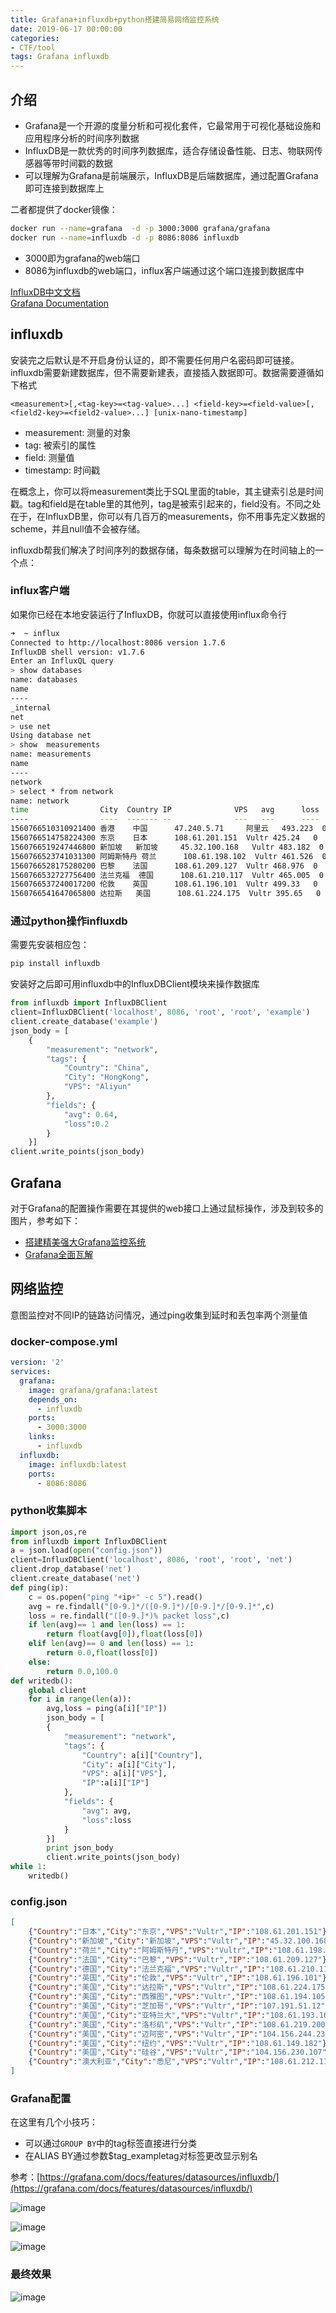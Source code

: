```yaml
---
title: Grafana+influxdb+python搭建简易网络监控系统
date: 2019-06-17 00:00:00
categories:
- CTF/tool
tags: Grafana influxdb
---
```


## 介绍

- Grafana是一个开源的度量分析和可视化套件，它最常用于可视化基础设施和应用程序分析的时间序列数据  
- InfluxDB是一款优秀的时间序列数据库，适合存储设备性能、日志、物联网传感器等带时间戳的数据
- 可以理解为Grafana是前端展示，InfluxDB是后端数据库，通过配置Grafana即可连接到数据库上

二者都提供了docker镜像：

```bash
docker run --name=grafana  -d -p 3000:3000 grafana/grafana
docker run --name=influxdb -d -p 8086:8086 influxdb
```
- 3000即为grafana的web端口
- 8086为influxdb的web端口，influx客户端通过这个端口连接到数据库中

[InfluxDB中文文档](https://jasper-zhang1.gitbooks.io/influxdb/content/)  
[Grafana Documentation](https://grafana.com/docs/)

## influxdb

安装完之后默认是不开启身份认证的，即不需要任何用户名密码即可链接。  
influxdb需要新建数据库，但不需要新建表，直接插入数据即可。数据需要遵循如下格式

```
<measurement>[,<tag-key>=<tag-value>...] <field-key>=<field-value>[,<field2-key>=<field2-value>...] [unix-nano-timestamp]
```
- measurement: 测量的对象
- tag: 被索引的属性
- field: 测量值
- timestamp: 时间戳

在概念上，你可以将measurement类比于SQL里面的table，其主键索引总是时间戳。tag和field是在table里的其他列，tag是被索引起来的，field没有。不同之处在于，在InfluxDB里，你可以有几百万的measurements，你不用事先定义数据的scheme，并且null值不会被存储。

influxdb帮我们解决了时间序列的数据存储，每条数据可以理解为在时间轴上的一个点：


### influx客户端

如果你已经在本地安装运行了InfluxDB，你就可以直接使用influx命令行

```bash
➜  ~ influx
Connected to http://localhost:8086 version 1.7.6
InfluxDB shell version: v1.7.6
Enter an InfluxQL query
> show databases
name: databases
name
----
_internal
net
> use net
Using database net
> show  measurements
name: measurements
name
----
network
> select * from network
name: network
time                City  Country IP              VPS   avg      loss
----                ----  ------- --              ---   ---      ----
1560766510310921400 香港    中国      47.240.5.71     阿里云   493.223  0
1560766514758224300 东京    日本      108.61.201.151  Vultr 425.24   0
1560766519247446800 新加坡   新加坡     45.32.100.168   Vultr 483.182  0
1560766523741031300 阿姆斯特丹 荷兰      108.61.198.102  Vultr 461.526  0
1560766528175280200 巴黎    法国      108.61.209.127  Vultr 468.976  0
1560766532727756400 法兰克福  德国      108.61.210.117  Vultr 465.005  0
1560766537240017200 伦敦    英国      108.61.196.101  Vultr 499.33   0
1560766541647065800 达拉斯   美国      108.61.224.175  Vultr 395.65   0
```

### 通过python操作influxdb

需要先安装相应包：

```bash
pip install influxdb
```

安装好之后即可用influxdb中的InfluxDBClient模块来操作数据库

```python
from influxdb import InfluxDBClient
client=InfluxDBClient('localhost', 8086, 'root', 'root', 'example')
client.create_database('example')
json_body = [
    {
        "measurement": "network",
        "tags": {
            "Country": "China",
            "City": "HongKong",
            "VPS": "Aliyun"
        },
        "fields": {
            "avg": 0.64,
            "loss":0.2
        }
    }]
client.write_points(json_body)
```

## Grafana

对于Grafana的配置操作需要在其提供的web接口上通过鼠标操作，涉及到较多的图片，参考如下：

- [搭建精美强大Grafana监控系统](https://www.bookstack.cn/read/HyperApp-guide/zh-monitor.md)
- [Grafana全面瓦解](https://www.jianshu.com/p/7e7e0d06709b)

## 网络监控

意图监控对不同IP的链路访问情况，通过ping收集到延时和丢包率两个测量值

### docker-compose.yml

```yml
version: '2'
services:
  grafana:
    image: grafana/grafana:latest
    depends_on: 
      - influxdb
    ports: 
      - 3000:3000
    links: 
      - influxdb
  influxdb:
    image: influxdb:latest
    ports: 
      - 8086:8086
```
### python收集脚本

```python
import json,os,re
from influxdb import InfluxDBClient
a = json.load(open("config.json"))
client=InfluxDBClient('localhost', 8086, 'root', 'root', 'net')
client.drop_database('net')
client.create_database('net')
def ping(ip):
    c = os.popen("ping "+ip+" -c 5").read()
    avg = re.findall("[0-9.]*/([0-9.]*)/[0-9.]*/[0-9.]*",c)
    loss = re.findall("([0-9.]*)% packet loss",c)
    if len(avg)== 1 and len(loss) == 1:
        return float(avg[0]),float(loss[0])
    elif len(avg)== 0 and len(loss) == 1:
        return 0.0,float(loss[0])
    else:
        return 0.0,100.0
def writedb():
    global client
    for i in range(len(a)):
        avg,loss = ping(a[i]["IP"])
        json_body = [
        {
            "measurement": "network",
            "tags": {
                "Country": a[i]["Country"],
                "City": a[i]["City"],
                "VPS": a[i]["VPS"],
                "IP":a[i]["IP"]
            },
            "fields": {
                "avg": avg,
                "loss":loss
            }
        }]
        print json_body
        client.write_points(json_body)
while 1:
    writedb()
```

### config.json

```json
[
    {"Country":"日本","City":"东京","VPS":"Vultr","IP":"108.61.201.151"},
    {"Country":"新加坡","City":"新加坡","VPS":"Vultr","IP":"45.32.100.168"},
    {"Country":"荷兰","City":"阿姆斯特丹","VPS":"Vultr","IP":"108.61.198.102"},
    {"Country":"法国","City":"巴黎","VPS":"Vultr","IP":"108.61.209.127"},
    {"Country":"德国","City":"法兰克福","VPS":"Vultr","IP":"108.61.210.117"},
    {"Country":"英国","City":"伦敦","VPS":"Vultr","IP":"108.61.196.101"},
    {"Country":"美国","City":"达拉斯","VPS":"Vultr","IP":"108.61.224.175"},
    {"Country":"美国","City":"西雅图","VPS":"Vultr","IP":"108.61.194.105"},
    {"Country":"美国","City":"芝加哥","VPS":"Vultr","IP":"107.191.51.12"},
    {"Country":"美国","City":"亚特兰大","VPS":"Vultr","IP":"108.61.193.166"},
    {"Country":"美国","City":"洛杉矶","VPS":"Vultr","IP":"108.61.219.200"},
    {"Country":"美国","City":"迈阿密","VPS":"Vultr","IP":"104.156.244.232"},
    {"Country":"美国","City":"纽约","VPS":"Vultr","IP":"108.61.149.182"},
    {"Country":"美国","City":"硅谷","VPS":"Vultr","IP":"104.156.230.107"},
    {"Country":"澳大利亚","City":"悉尼","VPS":"Vultr","IP":"108.61.212.117"}
]
```

### Grafana配置

在这里有几个小技巧：

- 可以通过`GROUP BY`中的tag标签直接进行分类
- 在ALIAS BY通过参数$tag_exampletag对标签更改显示别名

参考：[https://grafana.com/docs/features/datasources/influxdb/](https://grafana.com/docs/features/datasources/influxdb/)

![image](https://xuanxuanblingbling.github.io/assets/pic/grafana-1.png)

![image](https://xuanxuanblingbling.github.io/assets/pic/grafana-2.png)

![image](https://xuanxuanblingbling.github.io/assets/pic/grafana-3.png)

### 最终效果

![image](https://xuanxuanblingbling.github.io/assets/pic/grafana-4.jpeg)